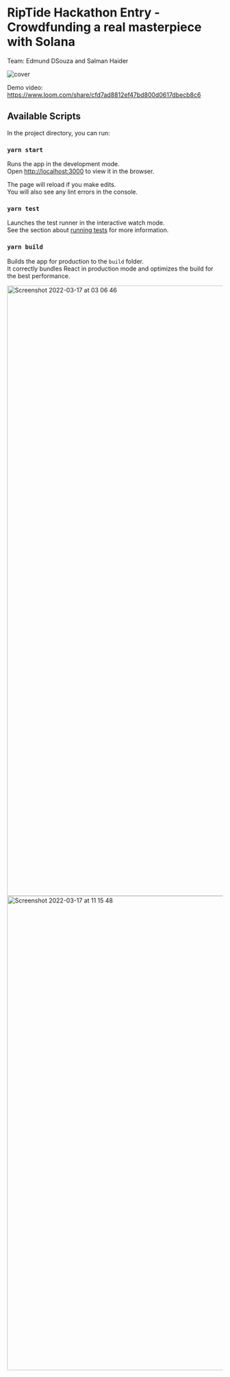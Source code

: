 # RipTide Hackathon Entry -Crowdfunding a real masterpiece with Solana 
Team: Edmund DSouza and Salman Haider

![cover](https://user-images.githubusercontent.com/861675/158785634-1352acfa-1261-41f6-b8c1-c5705e9822fb.png)

Demo video: https://www.loom.com/share/cfd7ad8812ef47bd800d0617dbecb8c6

## Available Scripts

In the project directory, you can run:

### `yarn start`

Runs the app in the development mode.\
Open [http://localhost:3000](http://localhost:3000) to view it in the browser.

The page will reload if you make edits.\
You will also see any lint errors in the console.

### `yarn test`

Launches the test runner in the interactive watch mode.\
See the section about [running tests](https://facebook.github.io/create-react-app/docs/running-tests) for more information.

### `yarn build`

Builds the app for production to the `build` folder.\
It correctly bundles React in production mode and optimizes the build for the best performance.


<img width="1422" alt="Screenshot 2022-03-17 at 03 06 46" src="https://user-images.githubusercontent.com/861675/158791521-22a29b16-6f45-4959-b324-65df8a05c1b4.png">

<img width="1105" alt="Screenshot 2022-03-17 at 11 15 48" src="https://user-images.githubusercontent.com/861675/158797806-afed346d-5b34-4950-b539-e3c4f2634c2d.png">
